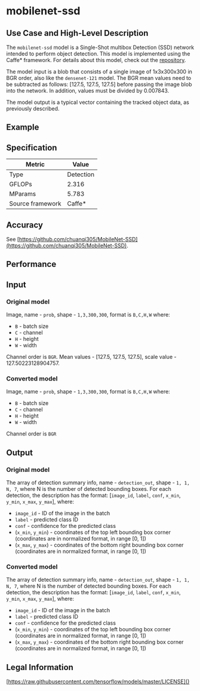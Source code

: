 # mobilenet-ssd

## Use Case and High-Level Description

The `mobilenet-ssd` model is a Single-Shot multibox Detection (SSD) network intended to perform object detection. This model is implemented using the Caffe\* framework. For details about this model, check out the [repository](https://github.com/chuanqi305/MobileNet-SSD).

The model input is a blob that consists of a single image of 1x3x300x300 in BGR order, also like the `densenet-121` model. The BGR mean values need to be subtracted as follows: [127.5, 127.5, 127.5] before passing the image blob into the network. In addition, values must be divided by 0.007843.

The model output is a typical vector containing the tracked object data, as previously described.

## Example

## Specification

| Metric            | Value         |
|-------------------|---------------|
| Type              | Detection     |
| GFLOPs            | 2.316         |
| MParams           | 5.783         |
| Source framework  | Caffe\*         |

## Accuracy

See [https://github.com/chuanqi305/MobileNet-SSD](https://github.com/chuanqi305/MobileNet-SSD).

## Performance

## Input

### Original model

Image, name - `prob`,  shape - `1,3,300,300`, format is `B,C,H,W` where:

- `B` - batch size
- `C` - channel
- `H` - height
- `W` - width

Channel order is `BGR`.
Mean values - [127.5, 127.5, 127.5], scale value - 127.50223128904757.

### Converted model

Image, name - `prob`,  shape - `1,3,300,300`, format is `B,C,H,W` where:

- `B` - batch size
- `C` - channel
- `H` - height
- `W` - width

Channel order is `BGR`

## Output

### Original model 

The array of detection summary info, name - `detection_out`,  shape - `1, 1, N, 7`, where N is the number of detected bounding boxes. For each detection, the description has the format:
[`image_id`, `label`, `conf`, `x_min`, `y_min`, `x_max`, `y_max`], where:

- `image_id` - ID of the image in the batch
- `label` - predicted class ID
- `conf` - confidence for the predicted class
- (`x_min`, `y_min`) - coordinates of the top left bounding box corner (coordinates are in normalized format, in range [0, 1])
- (`x_max`, `y_max`) - coordinates of the bottom right bounding box corner  (coordinates are in normalized format, in range [0, 1])

### Converted model

The array of detection summary info, name - `detection_out`,  shape - `1, 1, N, 7`, where N is the number of detected bounding boxes. For each detection, the description has the format:
[`image_id`, `label`, `conf`, `x_min`, `y_min`, `x_max`, `y_max`], where:

- `image_id` - ID of the image in the batch
- `label` - predicted class ID
- `conf` - confidence for the predicted class
- (`x_min`, `y_min`) - coordinates of the top left bounding box corner (coordinates are in normalized format, in range [0, 1])
- (`x_max`, `y_max`) - coordinates of the bottom right bounding box corner  (coordinates are in normalized format, in range [0, 1])

## Legal Information

[https://raw.githubusercontent.com/tensorflow/models/master/LICENSE]()
